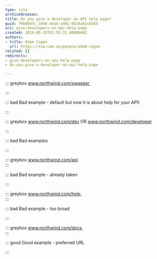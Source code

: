 ```yaml
---
type: rule
archivedreason: 
title: Do you give a developer an API help page?
guid: 79b0697c-1046-4da4-a991-0b28a83c63bd
uri: give-developers-an-api-help-page
created: 2019-05-25T01:55:31.0000000Z
authors:
- title: Adam Cogan
  url: https://ssw.com.au/people/adam-cogan
related: []
redirects:
- give-developers-an-api-help-page
- do-you-give-a-developer-an-api-help-page

---
```


::: greybox
www.northwind.com/swagger 

:::



::: bad
Bad example - default but now it is about help for your API)

:::


::: greybox
www.northwind.com/dev
OR
www.northwind.com/developer

:::




::: bad
Bad examples

:::


::: greybox
www.northwind.com/api    
:::




::: bad
Bad example - already taken

:::


::: greybox
www.northwind.com/help   
:::




::: bad
Bad example - too broad

:::


<!--endintro-->


::: greybox
www.northwind.com/docs   
:::


::: good
Good example - preferred URL

:::
